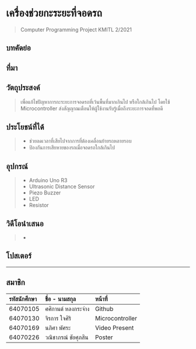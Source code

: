 # เครื่องช่วยกะระยะที่จอดรถ
> Computer Programming Project KMITL 2/2021
## บทคัดย่อ
>
## ที่มา
>
## วัตถุประสงค์
> เพื่อแก้ไขปัญหาการกะระยะการจอดรถที่เว้นพื้นที่มากเกินไป หรือใกล้เกินไป โดยใช้ Microcontroller ส่งสัญญาณเตือนให้ผู้ใช้งานรับรู้เมื่อถึงระยะการจอดที่พอดี
## ประโยชน์ที่ได้
> * ช่วยลดเวลาที่เสียไปจากการที่ต้องเคลื่อนย้ายรถหลายรอบ
> * ป้องกันการเสียหายของรถเมื่อจอดรถใกล้เกินไป
## อุปกรณ์
> * Arduino Uno R3
> * Ultrasonic Distance Sensor
> * Piezo Buzzer
> * LED
> * Resistor
## วิดีโอนำเสนอ
> * 
## โปสเตอร์
> 
---
สมาชิก
---

| รหัสนักศึกษา | ชื่อ - นามสกุล |  หน้าที่ |
| :-------- | :-------- | :--------- |
|   64070105   |   ศศิกานต์ หลงกระจ่าง   |    Github   |
|   64070130   |   จิรการ ใจศิริ   |    Microcontroller   |
|   64070169   |   นภิศา พัศระ   |    Video Present   |
|   64070226   |   วณิชาภรณ์ ชัยศุภสิน   |    Poster   |

